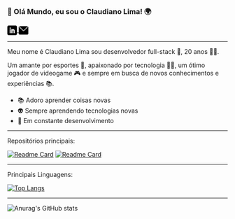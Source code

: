 ### 👋 Olá Mundo, eu sou o Claudiano Lima! 🌍
<p align="left">
<a target="_blank" href="https://www.linkedin.com/in/claudianopl/">
  <img align="center" alt="LinkdeIN" width="22px" src=".github/linkedin.svg" />
</a>
<a target="_blank" href="mailto:claudianoplima@hotmail.com">
  <img align="center" alt="Email" width="22px" src=".github/o-email.svg" />
</a>
</p>

---

Meu nome é Claudiano Lima sou desenvolvedor full-stack 💚, 20 anos 👶🏻.

Um amante por esportes 🏐, apaixonado por tecnologia 👩‍💻, um ótimo jogador de videogame 🎮 e sempre em busca de novos conhecimentos e experiências 📚.

- 📚 Adoro aprender coisas novas
- 👽 Sempre aprendendo tecnologias novas
- 🚀 Em constante desenvolvimento

---
Repositórios principais:

[![Readme Card](https://github-readme-stats.vercel.app/api/pin/?username=claudianopl&repo=Organize-Pessoal&theme=radical)](https://github.com/claudianopl/Organize-Pessoal)
[![Readme Card](https://github-readme-stats.vercel.app/api/pin/?username=claudianopl&repo=Gobarber-GoStack&theme=radical)](https://github.com/claudianopl/Gobarber-GoStack)

---
Principais Linguagens:

[![Top Langs](https://github-readme-stats.vercel.app/api/top-langs/?username=claudianopl&layout=compact&theme=radical)](https://github.com/claudianop)

---
![Anurag's GitHub stats](https://github-readme-stats.vercel.app/api?username=claudianopl&show_icons=true&theme=radical)


